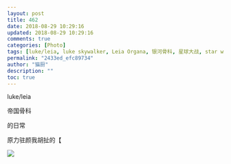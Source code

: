 ```yaml
---
layout: post
title: 462
date: 2018-08-29 10:29:16
updated: 2018-08-29 10:29:16
comments: true
categories: [Photo]
tags: [luke/leia, luke skywalker, Leia Organa, 银河骨科, 星球大战, star wars]
permalink: "2433ed_efc89734"
author: "猫厨"
description: ""
toc: true
---
```


<p>luke/leia</p> 
<p>帝国骨科</p> 
<p>的日常</p> 
<p>原力驻颜我胡扯的【</p>

![](/img/img_cVZNdzJtQk9JV2Y2RVRCcWtvL3ZEQ1k2enNPYlB0SHlLWDlzVzBsZnVVR2N4elhSUkxFdktRPT0.jpg)